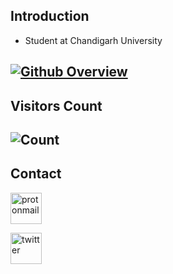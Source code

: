 ## Introduction
* Student at Chandigarh University

[![Github Overview](https://github-readme-stats.vercel.app/api?username=Pranav322&bg_color=30,e96443,904e95&title_color=fff&text_color=fff)](https://github.com/Pranav322) <br>
-

## Visitors Count
![Count](https://profile-counter.glitch.me/Pranav322/count.svg)
-
## Contact
<a href="mailto:duckieduck@duck.com"><img src="https://cdn-icons-png.flaticon.com/512/860/860758.png" alt="protonmail" length=50 width=50></img></a>

<a href="https://twitter.com/_pranav69"><img src="https://cdn-icons-png.flaticon.com/512/1384/1384049.png" alt="twitter" length=50 width=50></img></a>
